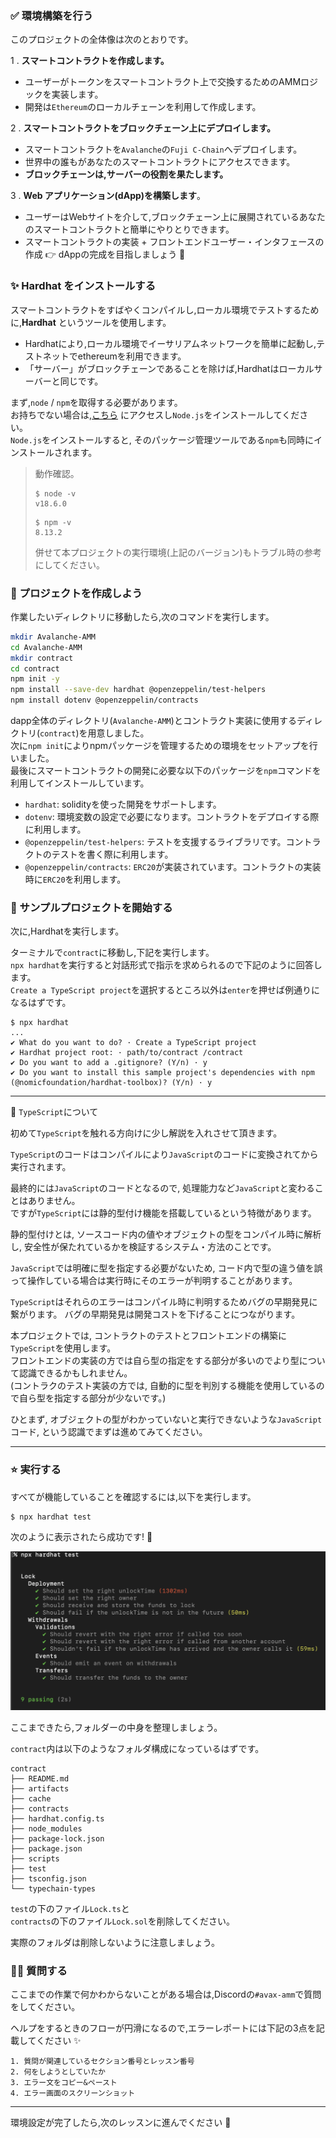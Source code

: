 ### ✅ 環境構築を行う

このプロジェクトの全体像は次のとおりです。

1 \. **スマートコントラクトを作成します。**

- ユーザーがトークンをスマートコントラクト上で交換するためのAMMロジックを実装します。
- 開発は`Ethereum`のローカルチェーンを利用して作成します。

2 \. **スマートコントラクトをブロックチェーン上にデプロイします。**

- スマートコントラクトを`Avalanche`の`Fuji C-Chain`へデプロイします。
- 世界中の誰もがあなたのスマートコントラクトにアクセスできます。
- **ブロックチェーンは,サーバーの役割を果たします。**

3 \. **Web アプリケーション(dApp)を構築します**。

- ユーザーはWebサイトを介して,ブロックチェーン上に展開されているあなたのスマートコントラクトと簡単にやりとりできます。
- スマートコントラクトの実装 + フロントエンドユーザー・インタフェースの作成 👉 dAppの完成を目指しましょう 🎉

### ✨ Hardhat をインストールする

スマートコントラクトをすばやくコンパイルし,ローカル環境でテストするために,**Hardhat** というツールを使用します。

- Hardhatにより,ローカル環境でイーサリアムネットワークを簡単に起動し,テストネットでethereumを利用できます。
- 「サーバー」がブロックチェーンであることを除けば,Hardhatはローカルサーバーと同じです。

まず,`node` / `npm`を取得する必要があります。  
お持ちでない場合は,[こちら](https://hardhat.org/tutorial/setting-up-the-environment#installing-node.js) にアクセスし`Node.js`をインストールしてください。  
`Node.js`をインストールすると, そのパッケージ管理ツールである`npm`も同時にインストールされます。

> 動作確認。
>
> ```
> $ node -v
> v18.6.0
> ```
>
> ```
> $ npm -v
> 8.13.2
> ```
>
> 併せて本プロジェクトの実行環境(上記のバージョン)もトラブル時の参考にしてください。

### 🛫 プロジェクトを作成しよう

作業したいディレクトリに移動したら,次のコマンドを実行します。

```bash
mkdir Avalanche-AMM
cd Avalanche-AMM
mkdir contract
cd contract
npm init -y
npm install --save-dev hardhat @openzeppelin/test-helpers
npm install dotenv @openzeppelin/contracts
```

dapp全体のディレクトリ(`Avalanche-AMM`)とコントラクト実装に使用するディレクトリ(`contract`)を用意しました。  
次に`npm init`によりnpmパッケージを管理するための環境をセットアップを行いました。  
最後にスマートコントラクトの開発に必要な以下のパッケージを`npm`コマンドを利用してインストールしています。

- `hardhat`: solidityを使った開発をサポートします。
- `dotenv`: 環境変数の設定で必要になります。コントラクトをデプロイする際に利用します。
- `@openzeppelin/test-helpers`: テストを支援するライブラリです。コントラクトのテストを書く際に利用します。
- `@openzeppelin/contracts`: `ERC20`が実装されています。コントラクトの実装時に`ERC20`を利用します。

### 👏 サンプルプロジェクトを開始する

次に,Hardhatを実行します。

ターミナルで`contract`に移動し,下記を実行します。  
`npx hardhat`を実行すると対話形式で指示を求められるので下記のように回答します。  
`Create a TypeScript project`を選択するところ以外は`enter`を押せば例通りになるはずです。

```
$ npx hardhat
...
✔ What do you want to do? · Create a TypeScript project
✔ Hardhat project root: · path/to/contract /contract
✔ Do you want to add a .gitignore? (Y/n) · y
✔ Do you want to install this sample project's dependencies with npm (@nomicfoundation/hardhat-toolbox)? (Y/n) · y
```

---

📓 `TypeScript`について

初めて`TypeScript`を触れる方向けに少し解説を入れさせて頂きます。

`TypeScript`のコードはコンパイルにより`JavaScript`のコードに変換されてから実行されます。

最終的には`JavaScript`のコードとなるので, 処理能力など`JavaScript`と変わることはありません。  
ですが`TypeScript`には静的型付け機能を搭載しているという特徴があります。

静的型付けとは, ソースコード内の値やオブジェクトの型をコンパイル時に解析し, 安全性が保たれているかを検証するシステム・方法のことです。

`JavaScript`では明確に型を指定する必要がないため, コード内で型の違う値を誤って操作している場合は実行時にそのエラーが判明することがあります。

`TypeScript`はそれらのエラーはコンパイル時に判明するためバグの早期発見に繋がります。
バグの早期発見は開発コストを下げることにつながります。

本プロジェクトでは, コントラクトのテストとフロントエンドの構築に`TypeScript`を使用します。  
フロントエンドの実装の方では自ら型の指定をする部分が多いのでより型について認識できるかもしれません。  
(コントラクのテスト実装の方では, 自動的に型を判別する機能を使用しているので自ら型を指定する部分が少ないです。)

ひとまず, オブジェクトの型がわかっていないと実行できないような`JavaScript`コード, という認識でまずは進めてみてください。

---

### ⭐️ 実行する

すべてが機能していることを確認するには,以下を実行します。

```
$ npx hardhat test
```

次のように表示されたら成功です! 🎉

![](/public/images/AVAX-amm/section-1/1_1_1.png)

ここまできたら,フォルダーの中身を整理しましょう。

`contract`内は以下のようなフォルダ構成になっているはずです。

```
contract
├── README.md
├── artifacts
├── cache
├── contracts
├── hardhat.config.ts
├── node_modules
├── package-lock.json
├── package.json
├── scripts
├── test
├── tsconfig.json
└── typechain-types
```

`test`の下のファイル`Lock.ts`と  
`contracts`の下のファイル`Lock.sol`を削除してください。

実際のフォルダは削除しないように注意しましょう。

### 🙋‍♂️ 質問する

ここまでの作業で何かわからないことがある場合は,Discordの`#avax-amm`で質問をしてください。

ヘルプをするときのフローが円滑になるので,エラーレポートには下記の3点を記載してください ✨

```
1. 質問が関連しているセクション番号とレッスン番号
2. 何をしようとしていたか
3. エラー文をコピー&ペースト
4. エラー画面のスクリーンショット
```

---

環境設定が完了したら,次のレッスンに進んでください 🎉

